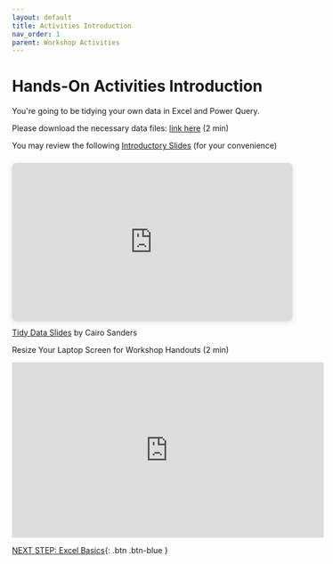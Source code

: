 ```yaml
---
layout: default
title: Activities Introduction
nav_order: 1
parent: Workshop Activities
---
```

# Hands-On Activities Introduction

You're going to be tidying your own data in Excel and Power Query.

Please download the necessary data files: [link here]() (2 min)

You may review the following [Introductory Slides](https://www.canva.com/design/DAFR99yP_O8/Gb79UiDSy07Doo20DPd_Rg/view?utm_content=DAFR99yP_O8&utm_campaign=designshare&utm_medium=link&utm_source=publishsharelink) (for your convenience)

<div style="position: relative; width: 100%; height: 0; padding-top: 56.2500%;
 padding-bottom: 0; box-shadow: 0 2px 8px 0 rgba(63,69,81,0.16); margin-top: 1.6em; margin-bottom: 0.9em; overflow: hidden;
 border-radius: 8px; will-change: transform;">
  <iframe loading="lazy" style="position: absolute; width: 100%; height: 100%; top: 0; left: 0; border: none; padding: 0;margin: 0;"
    src="https:&#x2F;&#x2F;www.canva.com&#x2F;design&#x2F;DAFR99yP_O8&#x2F;view?embed" allowfullscreen="allowfullscreen" allow="fullscreen">
  </iframe>
</div>
<a href="https:&#x2F;&#x2F;www.canva.com&#x2F;design&#x2F;DAFR99yP_O8&#x2F;view?utm_content=DAFR99yP_O8&amp;utm_campaign=designshare&amp;utm_medium=embeds&amp;utm_source=link" target="_blank" rel="noopener">Tidy Data Slides</a> by Cairo Sanders

<br>

Resize Your Laptop Screen for Workshop Handouts (2 min)<br>
<iframe width="560" height="315" src="https://www.youtube.com/embed/Igk5hZUfzN0" title="YouTube video player" frameborder="0" allow="accelerometer; autoplay; clipboard-write; encrypted-media; gyroscope; picture-in-picture" allowfullscreen></iframe>

[NEXT STEP: Excel Basics](0-variables-in-excel.md){: .btn .btn-blue }
